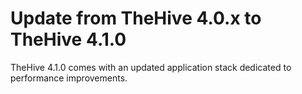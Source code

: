 # Update from TheHive 4.0.x to TheHive 4.1.0

TheHive 4.1.0 comes with an updated application stack dedicated to performance improvements.

